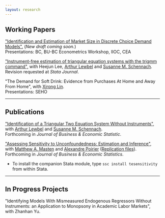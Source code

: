 ```yaml
---
layout: research
---
```


## Working Papers


["Identification and Estimation of Market Size in Discrete Choice Demand Models".](https://zhanglinqi.github.io/assets/pdf/restart-measurement_error_mkt_v19.pdf) (*New draft coming soon.*)   
Presentations: BC, BU-BC Econometrics Workshop, IIOC, CEA

["Instrument-free estimation of triangular equation systems with the trigmm command",](https://drive.google.com/file/d/1ssduVrNYEQ9bbyhdq8nTTbKCnfGndskI/view) with Heejun Lee, [Arthur Lewbel](https://sites.google.com/bc.edu/arthur-lewbel) and [Susanne M. Schennach](https://sites.google.com/a/brown.edu/smschenn/).   
Revision requested at *Stata Journal*.

"The Demand for Soft Drink: Evidence from Purchases At Home and Away From Home", with [Xirong Lin](http://www.xirong-lin.com).   
Presentations: SEHO

---

## Publications

["Identification of a Triangular Two Equation System Without Instruments",](https://drive.google.com/file/d/1XRAr9GDSg4ErfNVKHLHHbVtAsoKILQBI/view) with [Arthur Lewbel](https://sites.google.com/bc.edu/arthur-lewbel) and [Susanne M. Schennach](https://sites.google.com/a/brown.edu/smschenn/).   
Forthcoming in *Journal of Business & Economic Statistic*.

["Assessing Sensitivity to Unconfoundedness: Estimation and Inference",](https://arxiv.org/abs/2012.15716) with [Matthew A. Masten](https://mattmasten.github.io) and [Alexandre Poirier](https://sites.google.com/site/alexpoirierecon/) ([Replication files](https://dl.dropboxusercontent.com/s/rj6nxlh6howhzvg/Replication%20Code.zip?dl=0)).      
Forthcoming in *Journal of Business & Economic Statistics*.

*   To install the companion Stata module, type `ssc install tesensitivity` from within Stata.

---

## In Progress Projects

"Identifying Models With Mismeasured Endogenous Regressors Without Instruments: an Application to Monopsony in Academic Labor Markets", with Zhanhan Yu.

<!--[back](./)-->
